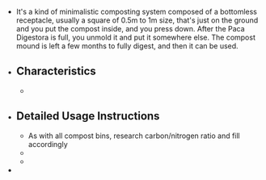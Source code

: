 - It's a kind of minimalistic composting system composed of a bottomless receptacle, usually a square of 0.5m to 1m size, that's just on the ground and you put the compost inside, and you press down. After the Paca Digestora is full, you unmold it and put it somewhere else. The compost mound is left a few months to fully digest, and then it can be used.
- ## Characteristics
	-
- ## Detailed Usage Instructions
	- As with all compost bins, research carbon/nitrogen ratio and fill accordingly
	-
	-
-